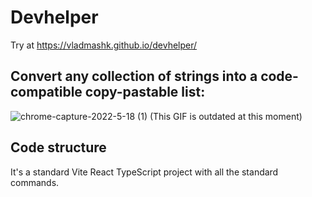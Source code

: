 # Devhelper
Try at https://vladmashk.github.io/devhelper/

## Convert any collection of strings into a code-compatible copy-pastable list:
![chrome-capture-2022-5-18 (1)](https://user-images.githubusercontent.com/47895995/174433728-d4263341-da8d-41e2-8e90-58096dcc39c0.gif)
(This GIF is outdated at this moment)

## Code structure
It's a standard Vite React TypeScript project with all the standard commands.
